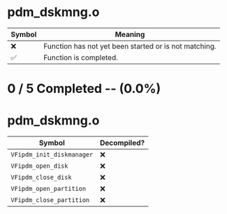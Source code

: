 # pdm_dskmng.o
| Symbol | Meaning 
| ------------- | ------------- 
| :x: | Function has not yet been started or is not matching. 
| :white_check_mark: | Function is completed. 


# 0 / 5 Completed -- (0.0%)
# pdm_dskmng.o
| Symbol | Decompiled? |
| ------------- | ------------- |
| `VFipdm_init_diskmanager` | :x: |
| `VFipdm_open_disk` | :x: |
| `VFipdm_close_disk` | :x: |
| `VFipdm_open_partition` | :x: |
| `VFipdm_close_partition` | :x: |
